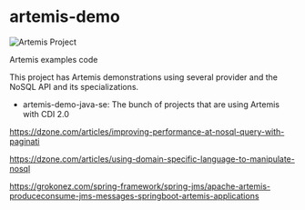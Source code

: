 # artemis-demo


![Artemis Project](https://github.com/JNOSQL/jnosql-site/blob/master/images/duke-artemis.png)

Artemis examples code


This project has Artemis demonstrations using several provider and the NoSQL API and its specializations.

* artemis-demo-java-se: The bunch of projects that are using Artemis with CDI 2.0

https://dzone.com/articles/improving-performance-at-nosql-query-with-paginati

https://dzone.com/articles/using-domain-specific-language-to-manipulate-nosql

https://grokonez.com/spring-framework/spring-jms/apache-artemis-produceconsume-jms-messages-springboot-artemis-applications

